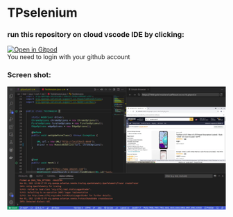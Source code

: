# TPselenium

### run this repository on cloud vscode IDE by clicking:
[![Open in Gitpod](https://gitpod.io/button/open-in-gitpod.svg)](https://gitpod.io/#https://github.com/CastHash532/TPselenium)  
You need to login with your github account  


### Screen shot:
![Screen Shot](assets/screen.png)

